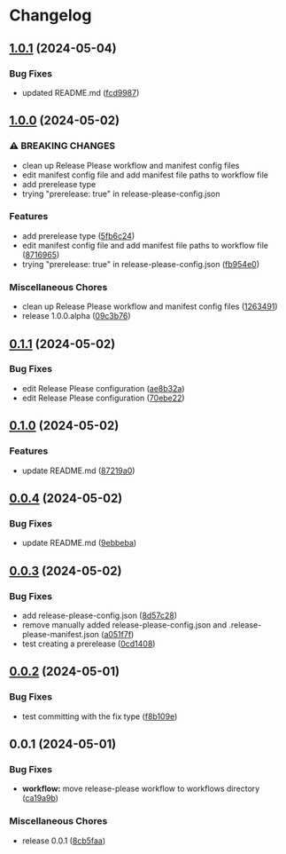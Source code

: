 # Changelog

## [1.0.1](https://github.com/jariikonen/npm-version-test/compare/v1.0.0...v1.0.1) (2024-05-04)


### Bug Fixes

* updated README.md ([fcd9987](https://github.com/jariikonen/npm-version-test/commit/fcd9987bc352d6c33c46f1e7f0b9ed826ffb840d))

## [1.0.0](https://github.com/jariikonen/npm-version-test/compare/v0.1.1...v1.0.0) (2024-05-02)


### ⚠ BREAKING CHANGES

* clean up Release Please workflow and manifest config files
* edit manifest config file and add manifest file paths to workflow file
* add prerelease type
* trying "prerelease: true" in release-please-config.json

### Features

* add prerelease type ([5fb6c24](https://github.com/jariikonen/npm-version-test/commit/5fb6c24ff553f7d6c2e6468e1c60cc527e460b2b))
* edit manifest config file and add manifest file paths to workflow file ([8716965](https://github.com/jariikonen/npm-version-test/commit/871696533b4f9a18253636f7d0046865cb7e6cd2))
* trying "prerelease: true" in release-please-config.json ([fb954e0](https://github.com/jariikonen/npm-version-test/commit/fb954e0f3e7d7bcf182029b43e62bdd379477ba3))


### Miscellaneous Chores

* clean up Release Please workflow and manifest config files ([1263491](https://github.com/jariikonen/npm-version-test/commit/126349105a908e692e6caf06b4edb3d81b5fbb8d))
* release 1.0.0.alpha ([09c3b76](https://github.com/jariikonen/npm-version-test/commit/09c3b76a534e1f82d1812789d1a214d84edcac93))

## [0.1.1](https://github.com/jariikonen/npm-version-test/compare/v0.1.0...v0.1.1) (2024-05-02)


### Bug Fixes

* edit Release Please configuration ([ae8b32a](https://github.com/jariikonen/npm-version-test/commit/ae8b32adf2340da398186123a2937b0946c22058))
* edit Release Please configuration ([70ebe22](https://github.com/jariikonen/npm-version-test/commit/70ebe22ed37716b3367885b4aa39cfcb33b63229))

## [0.1.0](https://github.com/jariikonen/npm-version-test/compare/v0.0.4...v0.1.0) (2024-05-02)


### Features

* update README.md ([87219a0](https://github.com/jariikonen/npm-version-test/commit/87219a0c8691b3a3626f615ca6def77311575f5b))

## [0.0.4](https://github.com/jariikonen/npm-version-test/compare/v0.0.3...v0.0.4) (2024-05-02)


### Bug Fixes

* update README.md ([9ebbeba](https://github.com/jariikonen/npm-version-test/commit/9ebbeba1b7d6639598b8999a252406ca2a724b6a))

## [0.0.3](https://github.com/jariikonen/npm-version-test/compare/v0.0.2...v0.0.3) (2024-05-02)


### Bug Fixes

* add release-please-config.json ([8d57c28](https://github.com/jariikonen/npm-version-test/commit/8d57c288edcf3c4bcf2cbe62eb32fdc6798ee419))
* remove manually added release-please-config.json and .release-please-manifest.json ([a051f7f](https://github.com/jariikonen/npm-version-test/commit/a051f7fde0fbfb534ec96b6fcc13e46aa555dd78))
* test creating a prerelease ([0cd1408](https://github.com/jariikonen/npm-version-test/commit/0cd14083ddae245df27d15dbec557a1738530ef4))

## [0.0.2](https://github.com/jariikonen/npm-version-test/compare/v0.0.1...v0.0.2) (2024-05-01)


### Bug Fixes

* test committing with the fix type ([f8b109e](https://github.com/jariikonen/npm-version-test/commit/f8b109e07b34c9cd03da2a8fab6a28a975862d28))

## 0.0.1 (2024-05-01)


### Bug Fixes

* **workflow:** move release-please workflow to workflows directory ([ca19a9b](https://github.com/jariikonen/npm-version-test/commit/ca19a9b940be82e07100ff594aa4ffd2f602944a))


### Miscellaneous Chores

* release 0.0.1 ([8cb5faa](https://github.com/jariikonen/npm-version-test/commit/8cb5faa1270a47ddce1f2cdf939cb7ccf5ef36ef))

